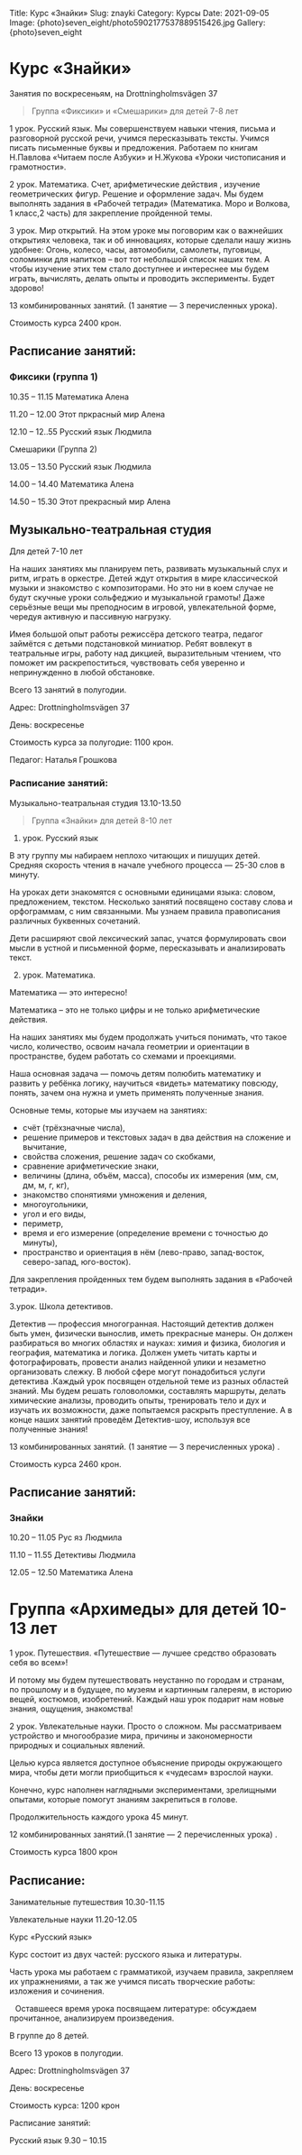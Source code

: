 Title: Курс  «Знайки»
Slug: znayki
Category: Курсы
Date: 2021-09-05
Image: {photo}seven_eight/photo5902177537889515426.jpg
Gallery: {photo}seven_eight

# Курс  «Знайки»

Занятия по воскресеньям, на Drottningholmsvägen 37

> Группа «Фиксики»  и  «Смешарики» для детей 7-8 лет

1 урок. Русский язык.  Мы совершенствуем навыки чтения, письма и разговорной русской речи, учимся пересказывать тексты. Учимся писать письменные буквы и предложения.
Работаем по книгам Н.Павлова «Читаем после Азбуки» и Н.Жукова «Уроки чистописания и грамотности».

2 урок.  Математика. Счет, арифметические действия , изучение  геометрических фигур. Решение и оформление задач. Мы будем выполнять задания в «Рабочей тетради» (Математика. Моро и Волкова, 1 класс,2 часть) для закрепление пройденной темы.

 3 урок. Мир открытий. На этом уроке мы поговорим как о важнейших открытиях человека, так и об инновациях, которые сделали нашу жизнь удобнее: Огонь, колесо, часы, автомобили, самолеты, пуговицы, соломинки для напитков – вот тот небольшой список наших тем. А чтобы изучение этих тем стало доступнее и интереснее мы будем играть, вычислять, делать опыты и проводить эксперименты. Будет здорово!

13 комбинированных занятий. (1 занятие — 3 перечисленных урока).

Стоимость курса 2400 крон.

## Расписание занятий:

### Фиксики (группа 1)

10.35 – 11.15 Математика  Алена

11.20 – 12.00 Этот пркрасный мир  Алена

12.10 – 12..55  Русский язык            Людмила

Смешарики (Группа 2)

13.05 – 13.50     Русский язык            Людмила

14.00 – 14.40     Математика   Алена

14.50 – 15.30     Этот прекрасный мир  Алена

## Музыкально-театральная студия

 Для детей 7-10 лет

На наших занятиях мы планируем петь, развивать музыкальный слух и ритм, играть в оркестре. Детей ждут открытия в мире классической музыки и знакомство с композиторами. Но это ни в коем случае не будут скучные уроки сольфеджио и музыкальной грамоты! Даже серьёзные вещи мы преподносим в игровой, увлекательной форме, чередуя активную и пассивную нагрузку.

Имея большой опыт работы режиссёра детского театра, педагог займётся с детьми подстановкой миниатюр. Ребят вовлекут в театральные игры, работу над дикцией, выразительным чтением, что поможет им раскрепоститься, чувствовать себя уверенно и непринужденно в любой обстановке.

Всего 13 занятий в полугодии.

Адрес: Drottningholmsvägen 37

День:  воскресенье

Стоимость курса за полугодие: 1100 крон.

Педагог: Наталья Грошкова

### Расписание занятий:

Музыкально-театральная студия   13.10-13.50

> Группа «Знайки» для детей 8-10 лет

1. урок. Русский язык

В эту группу мы набираем неплохо читающих и пишущих детей. Средняя скорость чтения в начале учебного процесса — 25-30 слов в минуту.

На уроках дети знакомятся с основными единицами языка: словом, предложением, текстом. Несколько занятий посвящено составу слова и орфограммам, с ним связанными. Мы узнаем правила правописания различных буквенных сочетаний.

Дети расширяют свой лексический запас, учатся формулировать свои мысли в устной и письменной форме, пересказывать и анализировать  текст.

2. урок. Математика.

Математика — это интересно!

Математика – это не только цифры и не только арифметические действия.

На наших занятиях мы будем продолжать учиться понимать, что такое число, количество, освоим начала геометрии и ориентации в пространстве, будем работать со схемами и проекциями.

Наша основная задача — помочь детям полюбить математику и развить у ребёнка логику, научиться «видеть» математику повсюду, понять, зачем она нужна и уметь применять полученные знания.

Основные темы, которые мы изучаем на занятиях:

* счёт (трёхзначные числа),
* решение примеров и текстовых задач в два действия на сложение и вычитание,
* свойства сложения, решение задач со скобками,
* сравнение арифметические знаки,
* величины (длина, объём, масса), способы их измерения (мм, см, дм, м, г, кг),
* знакомство спонятиями умножения и деления,
* многоугольники,
* угол и его виды,
* периметр,
* время и его измерение (определение времени с точностью до минуты),
* пространство и ориентация в нём (лево-право, запад-восток, северо-запад, юго-восток).

Для закрепления пройденных тем будем выполнять задания в «Рабочей тетради».

3.урок. Школа детективов.

Детектив — профессия многогранная. Настоящий детектив должен быть умен, физически вынослив, иметь прекрасные манеры. Он должен разбираться во многих областях и науках: химия и физика, биология и география, математика и логика. Должен уметь читать карты и фотографировать, провести анализ найденной улики и незаметно организовать слежку. В любой сфере могут понадобиться услуги детектива .Каждый урок посвящен отдельной теме из разных областей знаний. Мы будем решать головоломки, составлять маршруты, делать химические анализы, проводить опыты, тренировать тело и дух и изучать их возможности, даже попытаемся раскрыть преступление. А в конце наших занятий проведём Детектив-шоу, используя все полученные знания!

13 комбинированных занятий. (1 занятие — 3 перечисленных  урока) .

Стоимость курса 2460 крон.

## Расписание занятий:

### Знайки

10.20 – 11.05 Рус яз                Людмила

11.10 – 11.55  Детективы          Людмила

12.05 – 12.50  Математика         Алена

# Группа «Архимеды»  для детей 10-13 лет

1 урок. Путешествия.  «Путешествие — лучшее средство образовать себя во всем»!

И потому мы будем путешествовать неустанно по городам и странам, по прошлому и в будущее, по музеям и картинным галереям, в историю вещей, костюмов, изобретений. Каждый наш урок подарит нам новые знания, ощущения, знакомства!

2 урок. Увлекательные науки. Просто о сложном. Мы рассматриваем устройство и многообразие мира, причины и закономерности природных и социальных явлений.

Целью курса является доступное объяснение природы окружающего мира, чтобы дети могли приобщиться к «чудесам» взрослой науки.

Конечно, курс наполнен наглядными экспериментами, зрелищными   опытами, которые помогут знаниям закрепиться в голове.

Продолжительность каждого урока 45 минут.

12 комбинированных занятий.(1 занятие — 2 перечисленных  урока) .

Стоимость курса 1800 крон

## Расписание:

Занимательные путешествия 10.30-11.15

Увлекательные науки                  11.20-12.05

Курс «Русский язык»

Курс состоит из двух частей: русского языка и литературы.

Часть урока мы работаем с грамматикой, изучаем правила, закрепляем их упражнениями, а так же учимся писать творческие работы: изложения и сочинения.

⠀Оставшееся время урока посвящаем литературе: обсуждаем прочитанное, анализируем произведения.

В группе до 8 детей.

Всего 13 уроков в полугодии.

Адрес: Drottningholmsvägen 37

День:  воскресенье

Стоимость курса: 1200 крон

Расписание занятий:

Русский язык   9.30 – 10.15
